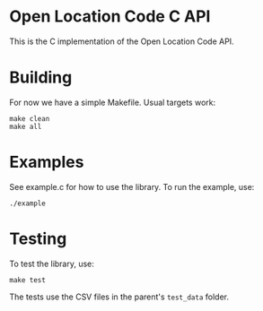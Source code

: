 # Open Location Code C API
This is the C implementation of the Open Location Code API.

# Building

For now we have a simple Makefile.  Usual targets work:
```
make clean
make all
```

# Examples

See example.c for how to use the library. To run the example, use:
```
./example
```

# Testing

To test the library, use:
```
make test
```

The tests use the CSV files in the parent's `test_data` folder.
